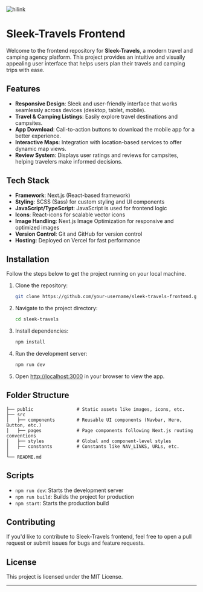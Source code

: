![hilink](https://github.com/user-attachments/assets/d59e8b0f-db7d-4e5e-b5a5-b44088dbafbf)

# Sleek-Travels Frontend

Welcome to the frontend repository for **Sleek-Travels**, a modern travel and camping agency platform. This project provides an intuitive and visually appealing user interface that helps users plan their travels and camping trips with ease.

## Features

- **Responsive Design**: Sleek and user-friendly interface that works seamlessly across devices (desktop, tablet, mobile).
- **Travel & Camping Listings**: Easily explore travel destinations and campsites.
- **App Download**: Call-to-action buttons to download the mobile app for a better experience.
- **Interactive Maps**: Integration with location-based services to offer dynamic map views.
- **Review System**: Displays user ratings and reviews for campsites, helping travelers make informed decisions.

## Tech Stack

- **Framework**: Next.js (React-based framework)
- **Styling**: SCSS (Sass) for custom styling and UI components
- **JavaScript/TypeScript**: JavaScript is used for frontend logic
- **Icons**: React-icons for scalable vector icons
- **Image Handling**: Next.js Image Optimization for responsive and optimized images
- **Version Control**: Git and GitHub for version control
- **Hosting**: Deployed on Vercel for fast performance

## Installation

Follow the steps below to get the project running on your local machine.

1. Clone the repository:
   ```bash
   git clone https://github.com/your-username/sleek-travels-frontend.git
   ```

2. Navigate to the project directory:
   ```bash
   cd sleek-travels
   ```

3. Install dependencies:
   ```bash
   npm install
   ```

4. Run the development server:
   ```bash
   npm run dev
   ```

5. Open [http://localhost:3000](http://localhost:3000) in your browser to view the app.

## Folder Structure

```
├── public                # Static assets like images, icons, etc.
├── src
│   ├── components        # Reusable UI components (Navbar, Hero, Button, etc.)
│   ├── pages             # Page components following Next.js routing conventions
│   ├── styles            # Global and component-level styles
│   ├── constants         # Constants like NAV_LINKS, URLs, etc.
│   
└── README.md
```

## Scripts

- `npm run dev`: Starts the development server
- `npm run build`: Builds the project for production
- `npm start`: Starts the production build

## Contributing

If you'd like to contribute to Sleek-Travels frontend, feel free to open a pull request or submit issues for bugs and feature requests.

## License

This project is licensed under the MIT License.

---

